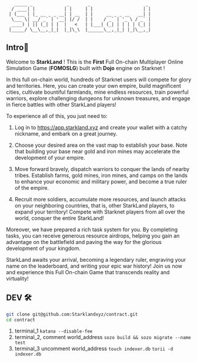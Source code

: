 ```
   _____ _             _       _                     _ 
  / ____| |           | |     | |                   | |
 | (___ | |_ __ _ _ __| | __  | |     __ _ _ __   __| |
  \___ \| __/ _` | '__| |/ /  | |    / _` | '_ \ / _` |
  ____) | || (_| | |  |   <   | |___| (_| | | | | (_| |
 |_____/ \__\__,_|_|  |_|\_\  |______\__,_|_| |_|\__,_|
```
## Intro🧙  

Welcome to **StarkLand** ! This is the **First** Full On-chain Multiplayer Online Simulation Game (**FOMOSLG**) built with **Dojo** engine on Starknet !  

In this full on-chain world, hundreds of Starknet users will compete for glory and territories. Here, you can create your own empire, build magnificent cities, cultivate bountiful farmlands, mine endless resources, train powerful warriors, explore challenging dungeons for unknown treasures, and engage in fierce battles with other StarkLand players!  

To experience all of this, you just need to:  

1. Log in to https://app.starkland.xyz and create your wallet with a catchy nickname, and embark on a great journey.  

2. Choose your desired area on the vast map to establish your base. Note that building your base near gold and iron mines may accelerate the development of your empire.  

3. Move forward bravely, dispatch warriors to conquer the lands of nearby tribes. Establish farms, gold mines, iron mines, and camps on the lands to enhance your economic and military power, and become a true ruler of the empire.  

4. Recruit more soldiers, accumulate more resources, and launch attacks on your neighboring countries, that is, other StarkLand players, to expand your territory! Compete with Starknet players from all over the world, conquer the entire StarkLand!  

Moreover, we have prepared a rich task system for you. By completing tasks, you can receive generous resource airdrops, helping you gain an advantage on the battlefield and paving the way for the glorious development of your kingdom.  

StarkLand awaits your arrival, becoming a legendary ruler, engraving your name on the leaderboard, and writing your epic war history! Join us now and experience this Full On-chain Game that transcends reality and virtuality!  



## DEV 🛠
```bash
git clone git@github.com:Starklandxyz/contract.git
cd contract
```

1. terminal_1
`katana --disable-fee`
2. terminal_2, comment world_address
`sozo build && sozo migrate --name test`
3. terminal_3 uncomment world_address
`touch indexer.db`
`torii -d indexer.db`